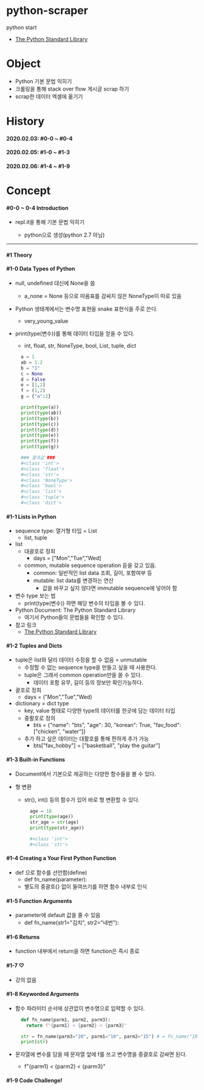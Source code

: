 # python-scraper

python start

- [The Python Standard Library](https://docs.python.org/3/library/index.html)

# Object

- Python 기본 문법 익히기
- 크롤링을 통해 stack over flow 게시글 scrap 하기
- scrap한 데이터 엑셀에 옮기기

# History

#### 2020.02.03: #0-0 ~ #0-4

#### 2020.02.05: #1-0 ~ #1-3

#### 2020.02.06: #1-4 ~ #1-9

# Concept

#### #0-0 ~ 0-4 Introduction

- repl.it을 통해 기본 문법 익히기

  - python으로 생성(python 2.7 아님)

---

#### #1 Theory

#### #1-0 Data Types of Python

- null, undefined 대신에 None을 씀
  - a_none = None 등으로 따옴표를 감싸지 않은 NoneType이 따로 있음
- Python 생태계에서는 변수명 표현을 snake 표현식을 주로 쓴다.
  - very_young_value
- print(type(변수))를 통해 데이터 타입을 얻을 수 있다.

  - int, float, str, NoneType, bool, List, tuple, dict

  ```python
    a = 1
    ab = 1.2
    b = "1"
    c = None
    d = False
    e = [1,2]
    f = (1,2)
    g = {"a":2}

    print(type(a))
    print(type(ab))
    print(type(b))
    print(type(c))
    print(type(d))
    print(type(e))
    print(type(f))
    print(type(g))

    ### 결과값 ###
    #<class 'int'>
    #<class 'float'>
    #<class 'str'>
    #<class 'NoneType'>
    #<class 'bool'>
    #<class 'list'>
    #<class 'tuple'>
    #<class 'dict'>
  ```

#### #1-1 Lists in Python

- sequence type: 열거형 타입 = List
  - list, tuple
- list
  - 대괄호로 정희
    - days = ["Mon","Tue","Wed]
  - common, mutable sequence operation 듣을 갖고 있음.
    - common: 일반적인 list data 조회, 길이, 포함여부 등
    - mutable: list data를 변경하는 연산
      - 값을 바꾸고 싶지 않다면 immutable sequence에 넣어야 함
- 변수 type 보는 법
  - print(type(변수)) 하면 해당 변수의 타입을 볼 수 있다.
- Python Document: The Python Standard Library
  - 여기서 Python들의 문법들을 확인할 수 있다.
- 참고 링크
  - [The Python Standard Library](https://docs.python.org/3/library/index.html)

#### #1-2 Tuples and Dicts

- tuple은 list와 달리 데이터 수정을 할 수 없음 = unmutable
  - 수정할 수 없는 sequence type을 만들고 싶을 때 사용한다.
  - tuple은 그래서 common operation만을 쓸 수 있다.
    - 데이터 포함 유무, 길이 등의 정보만 확인가능하다.
- 괄호로 정희
  - days = ("Mon","Tue","Wed)
- dictionary = dict type
  - key, value 형태로 다양한 type의 데이터를 한곳에 담는 데이터 타입
  - 중활호로 정의
    - bts = {"name": "bts", "age": 30, "korean": True, "fav_food": ["chicken", "water"]}
  - 추가 하고 싶은 데이터는 대활호를 통해 편하게 추가 가능
    - bts["fav_hobby"] = ["basketball", "play the guitar"]

#### #1-3 Built-in Functions

- Document에서 기본으로 제공하는 다양한 함수들을 볼 수 있다.
- 형 변환

  - str(), int() 등의 함수가 있어 바로 형 변환할 수 있다.

    ```python
      age = 18
      print(type(age))
      str_age = str(age)
      print(type(str_age))

      #<class 'int'>
      #<class 'str'>
    ```

#### #1-4 Creating a Your First Python Function

- def 으로 함수를 선언함(define)
  - def fn_name(parameter):
  - 별도의 중괄호{} 없이 들여쓰기를 하면 함수 내부로 인식

#### #1-5 Function Arguments

- parameter에 default 값을 줄 수 있음
  - def fn_name(str1="김치", str2="네번"):

#### #1-6 Returns

- function 내부에서 return을 하면 function은 즉시 종료

#### #1-7 ♡

- 강의 없음

#### #1-8 Keyworded Arguments

- 함수 파라미터 순서에 상관없이 변수명으로 입력할 수 있다.

  ```python
    def fn_name(parm1, parm2, parm3):
      return f"{parm1} < {parm2} < {parm3}"

    str = fn_name(parm3="20", parm1="10", parm2="15") # = fn_name("10", "20", "30"0)
    print(str)
  ```

- 문자열에 변수를 담을 때 문자열 앞에 f를 쓰고 변수명을 중괄호로 감싸면 된다.
  - f"{parm1} < {parm2} < {parm3}"

#### #1-9 Code Challenge!
